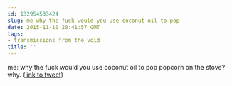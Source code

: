 ```yaml
---
id: 132954533424
slug: me-why-the-fuck-would-you-use-coconut-oil-to-pop
date: 2015-11-10 20:41:57 GMT
tags:
- transmissions from the void
title: ''
---
```

me: why the fuck would you use coconut oil to pop popcorn on the stove? why. (<a href="http://twitter.com/mxbees/status/664178680080506880">link to tweet</a>)